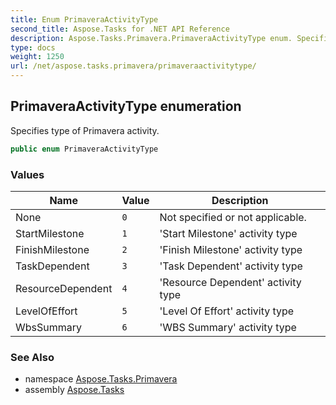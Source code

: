 ```yaml
---
title: Enum PrimaveraActivityType
second_title: Aspose.Tasks for .NET API Reference
description: Aspose.Tasks.Primavera.PrimaveraActivityType enum. Specifies type of Primavera activity
type: docs
weight: 1250
url: /net/aspose.tasks.primavera/primaveraactivitytype/
---
```

## PrimaveraActivityType enumeration

Specifies type of Primavera activity.

```csharp
public enum PrimaveraActivityType
```

### Values

| Name | Value | Description |
| --- | --- | --- |
| None | `0` | Not specified or not applicable. |
| StartMilestone | `1` | 'Start Milestone' activity type |
| FinishMilestone | `2` | 'Finish Milestone' activity type |
| TaskDependent | `3` | 'Task Dependent' activity type |
| ResourceDependent | `4` | 'Resource Dependent' activity type |
| LevelOfEffort | `5` | 'Level Of Effort' activity type |
| WbsSummary | `6` | 'WBS Summary' activity type |

### See Also

* namespace [Aspose.Tasks.Primavera](../../aspose.tasks.primavera/)
* assembly [Aspose.Tasks](../../)


